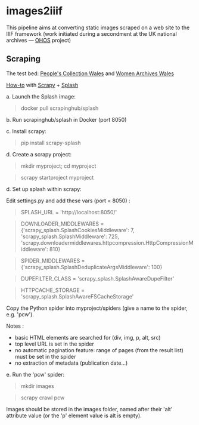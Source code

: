 # images2iiif
This pipeline aims at converting static images scraped on a web site to the IIIF framework
(work initiated during a secondment at the UK national archives — [OHOS](https://ohos.ac.uk/our-project/) project)


## Scraping

The test bed: [People's Collection Wales](https://www.peoplescollection.wales/discover/query/Women%20for%20life%20on%20earth)
and [Women Archives Wales](https://www.peoplescollection.wales/user/3062/author/3062/sort/date/page/1)

[How-to](https://blog.finxter.com/a-complete-guide-to-set-up-splash-and-scrape-images-from-a-dynamic-website/)
with [Scrapy](https://scrapy.org/) + [Splash](https://splash.readthedocs.io/en/stable/)


a. Launch the Splash image:

> docker pull scrapinghub/splash

b. Run scrapinghub/splash in Docker (port 8050)

c. Install scrapy:

> pip install scrapy-splash

d. Create a scrapy project:

> mkdir myproject; cd myproject

> scrapy startproject myproject

d. Set up splash within scrapy:

Edit settings.py and add these vars (port = 8050) :

>SPLASH_URL = 'http://localhost:8050/'

>DOWNLOADER_MIDDLEWARES = {'scrapy_splash.SplashCookiesMiddleware': 7,
 >                       'scrapy_splash.SplashMiddleware': 725,
 >                       'scrapy.downloadermiddlewares.httpcompression.HttpCompressionMiddleware': 810}

>SPIDER_MIDDLEWARES = {'scrapy_splash.SplashDeduplicateArgsMiddleware': 100}

>DUPEFILTER_CLASS = 'scrapy_splash.SplashAwareDupeFilter'

>HTTPCACHE_STORAGE = 'scrapy_splash.SplashAwareFSCacheStorage'

Copy the Python spider into myproject/spiders (give a name to the spider, e.g. 'pcw').

Notes :

- basic HTML elements are searched for (div, img, p, alt, src)
- top level URL is set in the spider
- no automatic pagination feature: range of pages (from the result list) must be set in the spider
- no extraction of metadata (publication date...)

e. Run the 'pcw' spider:

> mkdir images

> scrapy crawl pcw

Images should be stored in the images folder, named after their 'alt' attribute value (or the 'p' element value is alt is empty).
